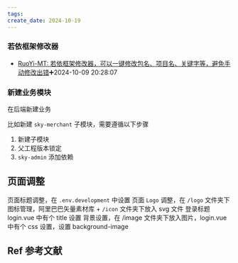 ```yaml
---
tags: 
create_date: 2024-10-19
---
```


### 若依框架修改器

- [RuoYi-MT: 若依框架修改器，可以一键修改包名、项目名、关键字等，避免手动修改出错](https://gitee.com/lpf_project/RuoYi-MT)➕2024-10-09 20:28:07

### 新建业务模块

在后端新建业务

比如新建 `sky-merchant` 子模块，需要遵循以下步骤

1.  新建子模块
2. 父工程版本锁定
3. `sky-admin` 添加依赖

## 页面调整

页面标题调整，在 `.env.development` 中设置
页面 `Logo` 调整，在 `/logo` 文件夹下
图标管理，阿里巴巴矢量素材库 + `/icon` 文件夹下放入 svg 文件
登录标题 login.vue 中有个 title 设置
背景设置，在 /image 文件夹下放入图片，login.vue 中有个 css 设置，设置 background-image

## Ref 参考文献